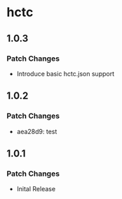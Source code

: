 # hctc

## 1.0.3

### Patch Changes

- Introduce basic hctc.json support

## 1.0.2

### Patch Changes

- aea28d9: test

## 1.0.1

### Patch Changes

- Inital Release
